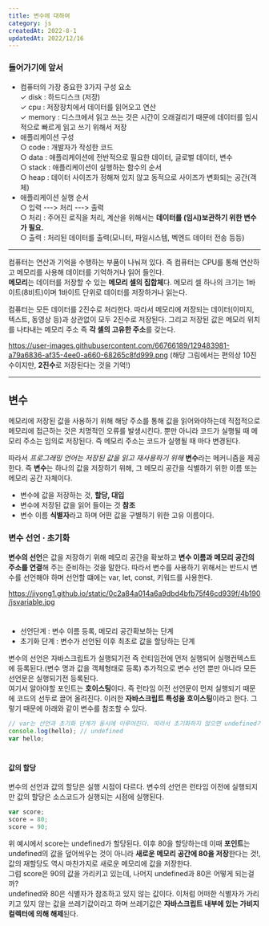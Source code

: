 ```yaml
---
title: 변수에 대하여
category: js
createdAt: 2022-8-1
updatedAt: 2022/12/16
---
```


### 들어가기에 앞서

- 컴퓨터의 가장 중요한 3가지 구성 요소  
  ✓ disk : 하드디스크 (저장)  
  ✓ cpu : 저장장치에서 데이터를 읽어오고 연산  
  ✓ memory : 디스크에서 읽고 쓰는 것은 시간이 오래걸리기 때문에 데이터를 임시적으로 빠르게 읽고 쓰기 위해서 저장
- 애플리케이션 구성  
  ○ code : 개발자가 작성한 코드  
  ○ data : 애플리케이션에 전반적으로 필요한 데이터, 글로벌 데이터, 변수  
  ○ stack : 애플리케이션이 실행하는 함수의 순서  
  ○ heap : 데이터 사이즈가 정해져 있지 않고 동적으로 사이즈가 변화되는 공간(객체)
- 애플리케이션 실행 순서  
  ○ 입력 ---> 처리 ---> 출력  
  ○ 처리 : 주어진 로직을 처리, 계산을 위해서는 **데이터를 (임시)보관하기 위한 변수가 필요.**  
  ○ 출력 : 처리된 데이터를 출력(모니터, 파일시스템, 벡엔드 데이터 전송 등등)

---

컴퓨터는 연산과 기억을 수행하는 부품이 나눠져 있다. 즉 컴퓨터는 CPU를 통해 연산하고 메모리를 사용해 데이터를 기억하거나 읽어 들인다.  
**메모리**는 데이터를 저장할 수 있는 **메모리 셀의 집합체**다. 메모리 셀 하나의 크기는 1바이트(8비트)이며 1바이트 단위로 데이터를 저장하거나 읽는다.

컴퓨터는 모든 데이터를 2진수로 처리한다. 따라서 메모리에 저장되는 데이터(이미지, 텍스트, 동영상 등)과 상관없이 모두 2진수로 저장된다. 그리고 저장된 값은 메모리 위치를 나타내는 메모리 주소 즉 **각 셀의 고유한 주소**를 갖는다.

https://user-images.githubusercontent.com/66766189/129483981-a79a6836-af35-4ee0-a660-68265c8fd999.png
(해당 그림에서는 편의상 10진수이지만, **2진수**로 저장된다는 것을 기억!)

---

## 변수

메모리에 저장된 값을 사용하기 위해 해당 주소를 통해 값을 읽어와야하는데 직접적으로 메모리에 접근하는 것은 치명적인 오류를 발생시킨다. 뿐만 아니라 코드가 실행될 때 메모리 주소는 임의로 저장된다. 즉 메모리 주소는 코드가 실행될 때 마다 변경된다.

따라서 _프로그래밍 언어는 저장된 값을 읽고 재사용하기 위해_ **변수**라는 메커니즘을 제공한다. 즉 **변수**는 하나의 값을 저장하기 위해, 그 메모리 공간을 식별하기 위한 이름 또는 메모리 공간 자체이다.

- 변수에 값을 저장하는 것, **할당, 대입**
- 변수에 저장된 값을 읽어 들이는 것 **참조**
- 변수 이름 **식별자**라고 하며 어떤 값을 구별하기 위한 고유 이름이다.

### 변수 선언 · 초기화

**변수의 선언**은 값을 저장하기 위해 메모리 공간을 확보하고 **변수 이름과 메모리 공간의 주소를 연결**해 주는 준비하는 것을 말한다. 따라서 변수를 사용하기 위해서는 반드시 변수를 선언해야 하며 선언할 떄에는 var, let, const, 키워드를 사용한다.

https://jiyong1.github.io/static/0c2a84a014a6a9dbd4bfb75f46cd939f/4b190/jsvariable.jpg

#

- 선언단계 : 변수 이름 등록, 메모리 공간확보하는 단계
- 초기화 단계 : 변수가 선언된 이후 최초로 값을 할당하는 단계

변수의 선언은 자바스크립트가 실행되기전 즉 런티임전에 먼저 실행되어 실행컨텍스트에 등록된다.(변수 명과 값을 객체형태로 등록) 추가적으로 변수 선언 뿐만 아니라 모든 선언문은 실행되기전 등록된다.  
여기서 알아야할 포인트는 **호이스팅**이다. 즉 런타임 이전 선언문이 먼저 실행되기 때문에 코드의 선두로 끌어 올려진다. 이러한 **자바스크립트 특성을 호이스팅**이라고 한다. 그렇기 때문에 아래와 같이 변수를 참조할 수 있다.

```javascript
// var는 선언과 초기화 단계가 동시에 이루어진다. 따라서 초기화하지 않으면 undefined가 할당된다.
console.log(hello); // undefined
var hello;
```

#

#### 값의 할당

변수의 선언과 값의 할당은 실행 시점이 다르다. 변수의 선언은 런타임 이전에 실행되지만 값의 할당은 소스코드가 실행되는 시점에 실행된다.

```javascript
var score;
score = 80;
score = 90;
```

위 예시에서 score는 undefined가 할당된다. 이후 80을 할당하는데 이때 **포인트**는 undefined의 값을 덮어씌우는 것이 아니라 **새로운 메모리 공간에 80을 저장**한다는 것!, 값의 재할당도 역시 마찬가지로 새로운 메모리에 값을 저장한다.  
그럼 score은 90의 값을 가리키고 있는데, 나머지 undefined과 80은 어떻게 되는걸까?  
undefined와 80은 식별자가 참조하고 있지 않는 값이다. 이처럼 어떠한 식별자가 가리키고 있지 않는 값을 쓰레기값이라고 하며 쓰레기값은 **자바스크립트 내부에 있는 가비지컬렉터에 의해 해제**된다.

